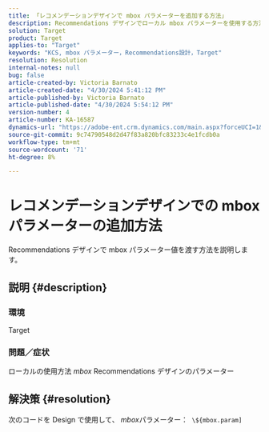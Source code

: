 ```yaml
---
title: 「レコメンデーションデザインで mbox パラメーターを追加する方法」
description: Recommendations デザインでローカル mbox パラメーターを使用する方法を説明します。
solution: Target
product: Target
applies-to: "Target"
keywords: "KCS, mbox パラメーター，Recommendations設計，Target"
resolution: Resolution
internal-notes: null
bug: false
article-created-by: Victoria Barnato
article-created-date: "4/30/2024 5:41:12 PM"
article-published-by: Victoria Barnato
article-published-date: "4/30/2024 5:54:12 PM"
version-number: 4
article-number: KA-16587
dynamics-url: "https://adobe-ent.crm.dynamics.com/main.aspx?forceUCI=1&pagetype=entityrecord&etn=knowledgearticle&id=91d042d3-1807-ef11-9f89-000d3a31b84a"
source-git-commit: 9c74790548d2d47f83a820bfc83233c4e1fcdb0a
workflow-type: tm+mt
source-wordcount: '71'
ht-degree: 8%

---
```


# レコメンデーションデザインでの mbox パラメーターの追加方法


Recommendations デザインで mbox パラメーター値を渡す方法を説明します。

## 説明 {#description}


### <b>環境</b>

Target



### <b>問題／症状</b>

ローカルの使用方法 *mbox* Recommendations デザインのパラメーター


## 解決策 {#resolution}


次のコードを Design で使用して、 *mbox*&#x200B;パラメーター：  `\${mbox.param]`
